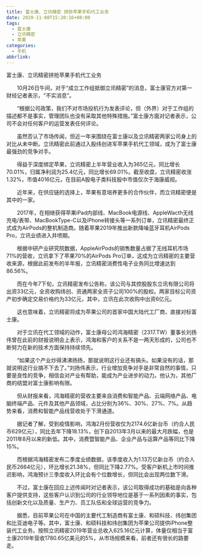 ```yaml
---
title: 富士康、立讯精密 拼抢苹果手机代工业务
date: 2020-11-08T15:20:16+08:00
tags:
  - 富士康
  - 立讯精密
  - 苹果
categories:
  - 手机
abbrlink:
---
```


富士康、立讯精密拼抢苹果手机代工业务

　　10月26日午间，对于“成立工作组抵御立讯精密”的消息，富士康官方对第一财经记者表示，“不实消息”。

　　“根据公司政策，我们不对市场投机行为发表评论，但（外界）对于工作组的描述都不是事实，管理团队也没有采取其他特殊措施。”富士康方面对记者表示，公司不会对任何客户的运营发表任何评论。

　　虽然否认了市场传闻，但近一年来围绕在富士康以及立讯精密两家公司身上的对比从未中断。立讯精密此前通过入股纬创进军苹果手机代工领域，成为了富士康最强劲的竞争对手。

　　得益于深度绑定苹果，立讯精密上半年营业收入为365亿元，同比增长70.01%，归属净利润为25.4亿元，同比增长69.01%。截至收盘，立讯精密收涨1.32%，市值4016亿元，在目前A股电子类科技股中市值仅次于海康威视。

　　近年来，在供应链的选择上，苹果有意培养更多的合作伙伴，而立讯精密便是其中的一家。

　　2017年，在相继获得苹果iPad内部线、MacBook电源线、AppleWacth无线充电/表带、MacBookType-C以及iPhone转接头等一系列订单，立讯精密最终正式成为AirPods的整机制造商。随着苹果2019年推出新款降噪蓝牙耳机AirPods Pro，立讯业绩进入井喷期。

　　根据中研产业研究院数据，AppleAirPods的销售数量占据了无线耳机市场71%的营收，立讯拿下了苹果70%的AirPods Pro订单，这成为立讯精密的主要营收来源，根据此前发布的半年报，立讯精密消费性电子业务同比增速达到86.56%。

　　而在今年7下旬，立讯精密发布公告称，该公司与其控股股东立讯有限公司将出资33亿元，全资收购纬创、资通两家全资子公司100%的股权。两家目标公司资产初步确定交易价格约为33亿元，其中，立讯在此次收购中出资6亿元。

　　这也意味着，立讯精密将成为苹果公司的首家中国大陆代工厂商，直接对标富士康。

　　对于立讯在代工领域的动作，富士康母公司鸿海精密（2317.TW）董事长刘扬伟曾在此前的财报说明会上表示，鸿海和客户的关系不是一两天形成的，公司也不断努力在新的技术方面保持持续领先。

　　“如果这个产业炒得沸沸扬扬，那就说明这行业还有搞头。如果没有的话，那就说明这行业搞不下去了。”刘扬伟表示，行业增加竞争对手是非常自然的事情，只要是良性的竞争，相信会对产业有帮助，能成为产业进步的动力。他认为，其他厂商的结盟对富士康影响有限。

　　但从财报来看，鸿海精密的营收主要来自消费和智能产品、云端网络产品、电脑终端产品、元件及其他产品领域，占比分别为36%、30%、27%、7%。从趋势来看，消费和智能产品线营收处于下滑通道。

　　据记者了解，受到疫情影响，鸿海2月份营收仅为2174.6亿新台币（约合人民币629亿元），同比去年下降18.13%，创下自2013年3月以来的最大月跌幅，也是2011年8月以来的新低。其中，消费暨智能产品、企业产品与运算产品等同比下降15%。

　　而根据鸿海精密发布二季度业绩数据，该季度收入为1.13万亿新台币（约合人民币2664亿元），环比增长21.38%，但同比下降2.77%。受客户新机上市时间推迟影响，鸿海预计三季度收入环比会有个位数增长，但同比会出现两位数下滑。

　　不过，富士康在回应上述传闻时对记者表示，该公司取得成功的基础是向各种客户提供支持，这些客户认识到公司的行业领导地位是基于一系列因素的事实，包括创新文化以及质量、生产力、员工队伍和全球运营的竞争力。

　　据悉，目前苹果公司在中国的主要代工制造商有富士康、和硕科技、纬创集团和比亚迪电子等。其中，富士康、和硕科技和纬创集团为苹果公司提供iPhone整装代工业务。按照立讯精密2019年营业总收入625.16亿元计算，体量仅相当于富士康2019年营收1780.65亿美元的5%，从市场规模来看，前者还有很长的路要走。